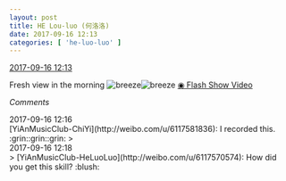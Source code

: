 ```yaml
---
layout: post
title: HE Lou-luo (何洛洛)
date: 2017-09-16 12:13
categories: [ 'he-luo-luo' ]
---
```


<div class="weibo-info">
  <a href="http://weibo.com/6117570574/Fm3NgDuBV">2017-09-16 12:13</a>
</div>

Fresh view in the morning ![breeze](http://img.t.sinajs.cn/t4/appstyle/expression/ext/normal/a5/wind_org.gif)![breeze](http://img.t.sinajs.cn/t4/appstyle/expression/ext/normal/a5/wind_org.gif) [◉ Flash Show Video](http://www.miaopai.com/show/Z-88LUSSI2nh8YL~PruGPb7QUAG-~5i5hs7mMg__.htm)

<!-- more -->

*Comments*

<div class="weibo-info">2017-09-16 12:16</div>
[YiAnMusicClub-ChiYi](http://weibo.com/u/6117581836): I recorded this. :grin::grin::grin:
> <div class="weibo-info">2017-09-16 12:18</div>
> [YiAnMusicClub-HeLuoLuo](http://weibo.com/u/6117570574): How did you get this skill? :blush:
